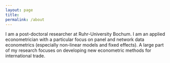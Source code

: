 ```yaml
---
layout: page
title:
permalink: /about
---
```


I am a post-doctoral researcher at Ruhr-University Bochum. I am an applied econometrician with a particular focus on panel and network data econometrics (especially non-linear models and fixed effects). A large part of my research focuses on developing new econometric methods for international trade.